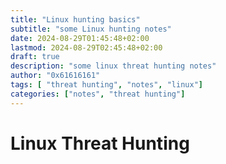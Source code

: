 ```yaml
---
title: "Linux hunting basics"
subtitle: "some Linux hunting notes"
date: 2024-08-29T01:45:48+02:00
lastmod: 2024-08-29T02:45:48+02:00
draft: true
description: "some linux threat hunting notes"
author: "0x61616161"
tags: [ "threat hunting", "notes", "linux"]
categories: ["notes", "threat hunting"]
---
```


# Linux Threat Hunting

